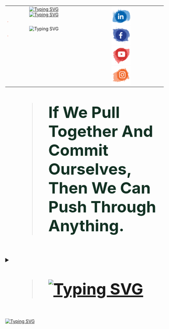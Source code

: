 
<table>
  <tr>
    <td style="width: 50%; vertical-align: top; text-align: center;">
      <!-- Typing SVG Images -->
      <a href="https://www.linkedin.com/in/a7med-elgo7ary">
        <img src="https://readme-typing-svg.demolab.com?font=Fira+Code&weight=700&size=25&pause=1000&color=130976&width=800&height=50&lines=Hallo+Genie.%F0%9F%91%A8%E2%80%8D%F0%9F%92%BB;Mein+Name+ist+Ahmed+El-Gohary.;Ich+setze+meine+fantasie+auf+den+Mars.%F0%9F%9A%80+;+Der+Fingerabdruch+ist+nich+unser+weg+.%E2%9C%A8" alt="Typing SVG">
      </a>
      <br>
      <a href="https://www.linkedin.com/in/a7med-elgo7ary">
        <img src="https://readme-typing-svg.demolab.com?font=Fira+Code&weight=500&pause=2000&color=F72EDE&multiline=true&width=700&height=110&lines=Embedded+System+Software+Engineer.;Skilled+in+AI%2C+Machine+Learning+and+Data+Science.+;Passionate+about+AI+and+Robotics.+;Dedicated+to+pushing+innovation+boundaries+in+technology." alt="Typing SVG">
      </a>
      <hr style="border: .5; height: .5px; background-color: #ff5733; width: 1%;"
      <a href="https://www.linkedin.com/in/a7med-elgo7ary"><img src="https://readme-typing-svg.demolab.com?font=Fira+Code&weight=800&size=25&pause=5000&color=5CF715&center=true&vCenter=true&multiline=true&width=700&height=40&lines=%F0%9F%A7%BF+%F0%9D%90%91+A%CC%B3+%F0%9D%90%8E+I%CC%B3+%F0%9D%90%81+F%CC%B3+%F0%9D%90%8E+A%CC%B3+%F0%9D%90%93+%F0%9F%91%BE" alt="Typing SVG" /></a>
      <hr style="border: .5; height: .5px; background-color: #ff5733; width: 1%;">
    </td>
    <td style="width: 50%; vertical-align: top; text-align: center;">
      <!-- Contact Icons -->
      <a href="https://www.linkedin.com/in/a7med-elgo7ary">
        <img src="linkedin.svg" alt="LinkedIn Profile" width="60" height=60">
      </a>
      <br>
      <a href="https://www.linkedin.com/in/a7med-elgo7ary">
        <img src="Facebook.svg" alt="Facebok Icon" width="60" height="60">
      </a>
      <br>
      <a href="https://www.linkedin.com/in/a7med-elgo7ary" target="_blank">
        <img src="Youtube.svg" alt="Youtube Icon" width="60" height="60">
      </a>
      <br>
      <a href="https://www.linkedin.com/in/a7med-elgo7ary" target="_blank">
        <img src="Instagram.svg" alt="instagram Icon" width="60" height="60">
      </a>
    </td>
    <td style="width: 50%; vertical-align: top; text-align: center;">
      <!-- Contact Icons -->
      <a href="https://wa.me/201009515837" target="_blank">
        <img src="WhatsApp.svg" alt="WhatsApp Icon" width="60" height=60"">
      </a>
      <br>
      <a href="mailto:a7medelgo7ry@gmail.com">
        <img src="Email.svg" alt="Email Icon" width="60" height="60">
      </a>
      <br>
       <a href="https://diamond-cymbal-f98.notion.site/833edfd7e627443dab51ca0a4e46e628?v=6cf75e7daeb5460a82fdb71a3be5dbd9" target="_blank">
        <img src="web.svg" alt="website Icon" width="60" height="60">
      </a>
      <br>
      <a href="https://www.kaggle.com/a7medelgo7ary" target="_blank">
        <img src="Kaggle.png" alt="Kaggle Icon" width="55" height="55">
      </a>
    </td>
    
  </tr>
</table>







<blockquote style="font-size: 50px; font-weight: bold; color:#123123;">
   If We Pull Together And Commit Ourselves, Then We Can Push Through Anything.
</blockquote>





<br>














<details>
  <summary style="font-size: 20px; font-weight: bold;">
          <blockquote style="font-size: 50px; font-weight: bold; color:#123123;">
            <a href=""><img src="https://readme-typing-svg.demolab.com?font=Fira+Code&weight=300&pause=2000&color=F72EDE&multiline=true&width=700&height=35&lines=Die+Fantasie+beginnt+%F0%9F%92%AB" alt="Typing SVG" /></a>
          </blockquote>
 </summary>
 <table>
  <tr>
    <td>
      <details>
        <summary style="font-size: 20px; font-weight: bold;">
          <blockquote style="font-size: 50px; font-weight: bold; color:#123123;">
            Programming Languages
          </blockquote>
        </summary>
        <a href="https://www.linkedin.com/in/a7med-elgo7ary">
          <img src="https://readme-typing-svg.demolab.com?font=Fira+Code&weight=300&size=15&pause=2500&color=53C8FF&multiline=true&width=400&height=30&lines=+++Thinking+++Imagining+++coffee+mixing+++coding." alt="Typing SVG"/>
        </a>
        <table>
          <tr>
            <td style="text-align: center;">
              <a href="https://www.linkedin.com/in/a7med-elgo7ary">
                <img src="c++.svg" alt="LinkedIn Profile" width="45" height="45">
              </a>
            </td>
            <td style="text-align: center;">
              <a href="https://www.linkedin.com/in/a7med-elgo7ary">
                <img src="c.svg" alt="Facebook Icon" width="45" height="45">
              </a>
            </td>
            <td style="text-align: center;">
              <a href="https://www.linkedin.com/in/a7med-elgo7ary" target="_blank">
                <img src="python.svg" alt="YouTube Icon" width="45" height="45">
              </a>
            </td>
            <td style="text-align: center;">
              <a href="https://www.linkedin.com/in/a7med-elgo7ary" target="_blank">
                <img src="Dart.svg" alt="Instagram Icon" width="45" height="45">
              </a>
            </td>
            <td style="text-align: center;">
              <a href="https://www.linkedin.com/in/a7med-elgo7ary" target="_blank">
                <img src="sql.svg" alt="Instagram Icon" width="45" height="45">
              </a>
            </td>
          </tr>
        </table>
      </details>
    </td>
    <td>
      <details>
        <summary style="font-size: 20px; font-weight: bold;">
          <blockquote style="font-size: 50px; font-weight: bold; color:#123123;">
            IDE Software
          </blockquote>
        </summary>
        <a href="https://www.linkedin.com/in/a7med-elgo7ary">
          <img src="https://readme-typing-svg.demolab.com?font=Fira+Code&weight=300&size=15&pause=2500&color=53C8FF&multiline=true&width=400&height=30&lines=+++shape+++and+++ mold+my+++code." alt="Typing SVG"/>
        </a>
        <table>
          <tr>
            <td style="text-align: center;">
              <a href="https://www.linkedin.com/in/a7med-elgo7ary">
                <img src="visual-studio-code-seeklogo.svg" alt="VS code" width="45" height="45">
              </a>
            </td>
            <td style="text-align: center;">
              <a href="https://www.linkedin.com/in/a7med-elgo7ary">
                <img src="android-studioe.svg" alt="Android studio Icon" width="45" height="45">
              </a>
            </td>
            <td style="text-align: center;">
              <a href="https://www.linkedin.com/in/a7med-elgo7ary" target="_blank">
                <img src="arduino.svg" alt="Arduino Icon" width="45" height="45">
              </a>
            </td>
            <td style="text-align: center;">
              <a href="https://www.linkedin.com/in/a7med-elgo7ary" target="_blank">
                <img src="mch.avif" alt="micrichip Icon" width="45" height="45">
              </a>
            </td>
            <td style="text-align: center;">
              <a href="https://www.linkedin.com/in/a7med-elgo7ary" target="_blank">
                <img src="anaconda.svg" alt="Anaconda Icon" width="45" height="45">
              </a>
            </td>
            <td style="text-align: center;">
              <a href="https://www.linkedin.com/in/a7med-elgo7ary" target="_blank">
                <img src="jupyter.svg" alt="Jupyter Icon" width="45" height="45">
              </a>
            </td>
            <td style="text-align: center;">
              <a href="https://www.linkedin.com/in/a7med-elgo7ary" target="_blank">
                <img src="colab.png" alt="Colab Icon" width="45" height="45">
              </a>
            </td>
          </tr>
        </table>
      </details>
    </td>
     <td>
      <details>
        <summary style="font-size: 20px; font-weight: bold;">
          <blockquote style="font-size: 50px; font-weight: bold; color:#123123;">
            Programming Languages
          </blockquote>
        </summary>
        <a href="https://www.linkedin.com/in/a7med-elgo7ary">
          <img src="https://readme-typing-svg.demolab.com?font=Fira+Code&weight=300&size=15&pause=2500&color=53C8FF&multiline=true&width=400&height=30&lines=+++Thinking+++Imagining+++coffee+mixing+++coding." alt="Typing SVG"/>
        </a>
        <table>
          <tr>
            <td style="text-align: center;">
              <a href="https://www.linkedin.com/in/a7med-elgo7ary">
                <img src="c++.svg" alt="LinkedIn Profile" width="45" height="45">
              </a>
            </td>
            <td style="text-align: center;">
              <a href="https://www.linkedin.com/in/a7med-elgo7ary">
                <img src="c.svg" alt="Facebook Icon" width="45" height="45">
              </a>
            </td>
            <td style="text-align: center;">
              <a href="https://www.linkedin.com/in/a7med-elgo7ary" target="_blank">
                <img src="python.svg" alt="YouTube Icon" width="45" height="45">
              </a>
            </td>
            <td style="text-align: center;">
              <a href="https://www.linkedin.com/in/a7med-elgo7ary" target="_blank">
                <img src="Dart.svg" alt="Instagram Icon" width="45" height="45">
              </a>
            </td>
            <td style="text-align: center;">
              <a href="https://www.linkedin.com/in/a7med-elgo7ary" target="_blank">
                <img src="sql.svg" alt="Instagram Icon" width="45" height="45">
              </a>
            </td>
          </tr>
        </table>
      </details>
    </td>
  </tr>
</table>
</details>













<!-- Badges Row -->
<!--
<p align="center">
  <img src="https://img.shields.io/badge/stars-4.8k-brightgreen.svg" alt="Stars" />
  <img src="https://img.shields.io/badge/license-Apache--2.0-blue.svg" alt="License" />
  <img src="https://img.shields.io/badge/issues-22%20open-orange.svg" alt="Issues" />
  <img src="https://img.shields.io/badge/forks-2k-blue.svg" alt="Forks" />
  <img src="https://img.shields.io/badge/Vector%20search%20by-Qdrant-ff69b4.svg" alt="Qdrant" />
</p>
-->

<!-- Buttons Row -->
<!--
<p align="center">
  <a href="https://discord.com/">
    <img src="https://img.shields.io/badge/Join%20Discord-7289DA?style=for-the-badge&logo=discord&logoColor=white" alt="Join Discord" />
  </a>
  <a href="https://www.resumematcher.fyi/">
    <img src="https://img.shields.io/badge/www.resumematcher.fyi-yellow?style=for-the-badge" alt="Resume Matcher" />
  </a>
  <a href="https://streamlit.io/">
    <img src="https://img.shields.io/badge/Live%20Demo%20on%20Streamlit-FF2D20?style=for-the-badge&logo=streamlit&logoColor=white" alt="Live Demo on Streamlit" />
  </a>
</p>
-->

<!-- Single Button Row -->
<!--
<p align="center">
  <a href="https://docs.resumematcher.fyi/">
    <img src="https://img.shields.io/badge/Checkout%20Resume%20Matcher%20Docs-red?style=for-the-badge" alt="Resume Matcher Docs" />
  </a>
</p>
-->

<!-- Product Hunt Badge -->
<!--
<p align="center">
  <a href="https://www.producthunt.com/posts/resume-matcher">
    <img src="https://img.shields.io/badge/Product%20Hunt-red?style=for-the-badge&logo=product-hunt&logoColor=white" alt="Product Hunt" />
  </a>
</p>
-->






[![Typing SVG](https://readme-typing-svg.demolab.com?font=Fira+Code&weight=600&size=24&duration=1000&pause=400&color=BFF749&center=true&vCenter=true&multiline=true&width=1000&height=40&lines=CONTINUE+%F0%9F%A4%8C)](https://www.linkedin.com/in/a7med-elgo7ary)

<!-- Adjust appearance based on GitHub theme -->

